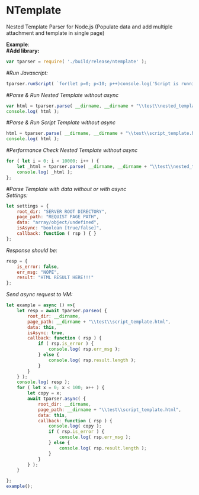 # NTemplate
Nested Template Parser for Node.js (Populate data and add multiple attachment and template in single page)

<b>Example</b>:<br/>
<b>#Add library:</b>
```js
var tparser = require( './build/release/ntemplate' );
```
<i>#Run Javascript:</i>
```js
tparser.runScript( `for(let p=0; p<10; p++)console.log('Script is running...' + p)` );
```
<i>#Parse & Run Nested Template without async</i>
```js
var html = tparser.parse( __dirname, __dirname + "\\test\\nested_template.html.html" );
console.log( html );
```
<i>#Parse & Run Script Template without async</i>
```js
html = tparser.parse( __dirname, __dirname + "\\test\\script_template.html.html", this );
console.log( html );
```
<i>#Performance Check Nested Template without async</i>
```js
for ( let i = 0; i < 10000; i++ ) {
    let _html = tparser.parse( __dirname, __dirname + "\\test\\nested_template.html" );
    console.log( _html );
};
```
<i>#Parse Template with data without or with async</i><br/>
<i>Settings:</i>
```js
let settings = {
    root_dir: "SERVER ROOT DIRECTORY",
    page_path: "REQUIST PAGE PATH",
    data: "array/object/undefined",
    isAsync: "boolean [true/false]",
    callback: function ( rsp ) { }
};
```
<i>Response should be:</i>
```js
resp = {
    is_error: false,
    err_msg: "NOPE",
    result: "HTML RESULT HERE!!!"
};
```
<i>Send async request to VM:</i>
```js
let example = async () =>{
    let resp = await tparser.parseo( {
        root_dir: __dirname,
        page_path: __dirname + "\\test\\script_template.html",
        data: this,
        isAsync: true,
        callback: function ( rsp ) {
            if ( rsp.is_error ) {
                console.log( rsp.err_msg );
            } else {
                console.log( rsp.result.length );
            }
        }
    } );
    console.log( resp );
    for ( let x = 0; x < 100; x++ ) {
        let copy = x;
        await tparser.async( {
            root_dir: __dirname,
            page_path: __dirname + "\\test\\script_template.html",
            data: this,
            callback: function ( rsp ) {
                console.log( copy );
                if ( rsp.is_error ) {
                    console.log( rsp.err_msg );
                } else {
                    console.log( rsp.result.length );
                }
            }
        } );
    }

};
example();
```
